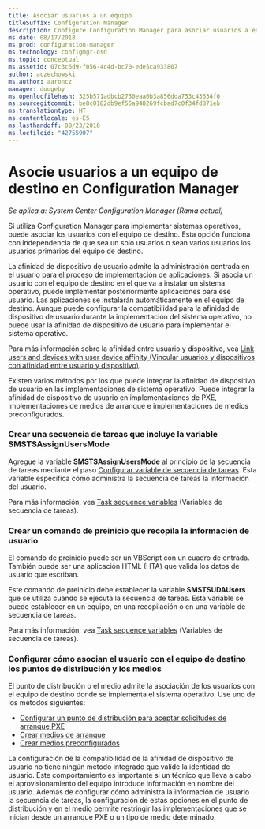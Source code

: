 ```yaml
---
title: Asociar usuarios a un equipo
titleSuffix: Configuration Manager
description: Configure Configuration Manager para asociar usuarios a equipos de destino al implementar sistemas operativos.
ms.date: 08/17/2018
ms.prod: configuration-manager
ms.technology: configmgr-osd
ms.topic: conceptual
ms.assetid: 07c3c6d9-f056-4c4d-bc70-ede5ca933807
author: aczechowski
ms.author: aaroncz
manager: dougeby
ms.openlocfilehash: 325b571adbcb2750eaa0b3a856dda753c43634f0
ms.sourcegitcommit: be8c0182db9ef55a948269fcbad7c0f34fd871eb
ms.translationtype: HT
ms.contentlocale: es-ES
ms.lasthandoff: 08/23/2018
ms.locfileid: "42755907"
---
```

# <a name="associate-users-with-a-destination-computer-in-configuration-manager"></a>Asocie usuarios a un equipo de destino en Configuration Manager

*Se aplica a: System Center Configuration Manager (Rama actual)*

 Si utiliza Configuration Manager para implementar sistemas operativos, puede asociar los usuarios con el equipo de destino. Esta opción funciona con independencia de que sea un solo usuarios o sean varios usuarios los usuarios primarios del equipo de destino.  

 La afinidad de dispositivo de usuario admite la administración centrada en el usuario para el proceso de implementación de aplicaciones. Si asocia un usuario con el equipo de destino en el que va a instalar un sistema operativo, puede implementar posteriormente aplicaciones para ese usuario. Las aplicaciones se instalarán automáticamente en el equipo de destino. Aunque puede configurar la compatibilidad para la afinidad de dispositivo de usuario durante la implementación del sistema operativo, no puede usar la afinidad de dispositivo de usuario para implementar el sistema operativo.  

 Para más información sobre la afinidad entre usuario y dispositivo, vea [Link users and devices with user device affinity (Vincular usuarios y dispositivos con afinidad entre usuario y dispositivo)](/sccm/apps/deploy-use/link-users-and-devices-with-user-device-affinity).  

 Existen varios métodos por los que puede integrar la afinidad de dispositivo de usuario en las implementaciones de sistema operativo. Puede integrar la afinidad de dispositivo de usuario en implementaciones de PXE, implementaciones de medios de arranque e implementaciones de medios preconfigurados.  


### <a name="create-a-task-sequence-that-includes-the-smstsassignusersmode-variable"></a>Crear una secuencia de tareas que incluye la variable **SMSTSAssignUsersMode**

 Agregue la variable **SMSTSAssignUsersMode** al principio de la secuencia de tareas mediante el paso [Configurar variable de secuencia de tareas](/sccm/osd/understand/task-sequence-steps#BKMK_SetTaskSequenceVariable). Esta variable especifica cómo administra la secuencia de tareas la información del usuario.

 Para más información, vea [Task sequence variables](/sccm/osd/understand/task-sequence-variables#SMSTSAssignUsersMode) (Variables de secuencia de tareas).


### <a name="create-a-prestart-command-that-gathers-the-user-information"></a>Crear un comando de preinicio que recopila la información de usuario

 El comando de preinicio puede ser un VBScript con un cuadro de entrada. También puede ser una aplicación HTML (HTA) que valida los datos de usuario que escriban. 

 Este comando de preinicio debe establecer la variable **SMSTSUDAUsers** que se utiliza cuando se ejecuta la secuencia de tareas. Esta variable se puede establecer en un equipo, en una recopilación o en una variable de secuencia de tareas.

 Para más información, vea [Task sequence variables](/sccm/osd/understand/task-sequence-variables#SMSTSUDAUsers) (Variables de secuencia de tareas).


### <a name="configure-how-distribution-points-and-media-associate-the-user-with-the-destination-computer"></a>Configurar cómo asocian el usuario con el equipo de destino los puntos de distribución y los medios

 El punto de distribución o el medio admite la asociación de los usuarios con el equipo de destino donde se implementa el sistema operativo. Use uno de los métodos siguientes: 

 - [Configurar un punto de distribución para aceptar solicitudes de arranque PXE](/sccm/osd/get-started/prepare-site-system-roles-for-operating-system-deployments#BKMK_PXEDistributionPoint)  
 - [Crear medios de arranque](/sccm/osd/deploy-use/create-bootable-media)  
 - [Crear medios preconfigurados](/sccm/osd/deploy-use/create-prestaged-media)  


 La configuración de la compatibilidad de la afinidad de dispositivo de usuario no tiene ningún método integrado que valide la identidad de usuario. Este comportamiento es importante si un técnico que lleva a cabo el aprovisionamiento del equipo introduce información en nombre del usuario. Además de configurar cómo administra la información de usuario la secuencia de tareas, la configuración de estas opciones en el punto de distribución y en el medio permite restringir las implementaciones que se inician desde un arranque PXE o un tipo de medio determinado.
